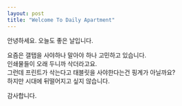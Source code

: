 ```yaml
---
layout: post
title: "Welcome To Daily Apartment"
---
```

안녕하세요. 오늘도 좋은 날입니다.  


요즘은 갤탭을 사야하나 말아야 하나 고민하고 있습니다.  
인쇄물들이 오래 두니까 삭더라고요.  
그런데 프린트가 삭는다고 태블릿을 사야한다는건 핑계가 아닐까요?  
하지만 시대에 뒤떨어지고 싶지 않습니다.  

감사합니다.  
